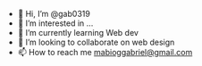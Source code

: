 - 👋 Hi, I’m @gab0319
- 👀 I’m interested in ...
- 🌱 I’m currently learning Web dev
- 💞️ I’m looking to collaborate on web design
- 📫 How to reach me mabioggabriel@gmail.com

<!---
gab0319/gab0319 is a ✨ special ✨ repository because its `README.md` (this file) appears on your GitHub profile.
You can click the Preview link to take a look at your changes.
--->
